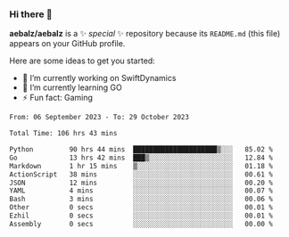 ### Hi there 👋

**aebalz/aebalz** is a ✨ _special_ ✨ repository because its `README.md` (this file) appears on your GitHub profile.

Here are some ideas to get you started:

- 🔭 I’m currently working on SwiftDynamics
- 🌱 I’m currently learning GO
-  ⚡ Fun fact: Gaming
  
  <!--
- 👯 I’m looking to collaborate on ...
- 🤔 I’m looking for help with ...
- 💬 Ask me about ...
- 📫 How to reach me: ...
- 😄 Pronouns: ...
-->

<!--START_SECTION:waka-->

```txt
From: 06 September 2023 - To: 29 October 2023

Total Time: 106 hrs 43 mins

Python         90 hrs 44 mins  █████████████████████▒░░░   85.02 %
Go             13 hrs 42 mins  ███▒░░░░░░░░░░░░░░░░░░░░░   12.84 %
Markdown       1 hr 15 mins    ▒░░░░░░░░░░░░░░░░░░░░░░░░   01.18 %
ActionScript   38 mins         ░░░░░░░░░░░░░░░░░░░░░░░░░   00.61 %
JSON           12 mins         ░░░░░░░░░░░░░░░░░░░░░░░░░   00.20 %
YAML           4 mins          ░░░░░░░░░░░░░░░░░░░░░░░░░   00.07 %
Bash           3 mins          ░░░░░░░░░░░░░░░░░░░░░░░░░   00.06 %
Other          0 secs          ░░░░░░░░░░░░░░░░░░░░░░░░░   00.01 %
Ezhil          0 secs          ░░░░░░░░░░░░░░░░░░░░░░░░░   00.01 %
Assembly       0 secs          ░░░░░░░░░░░░░░░░░░░░░░░░░   00.00 %
```

<!--END_SECTION:waka-->
